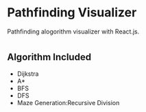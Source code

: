 # Pathfinding Visualizer

Pathfinding alogorithm visualizer with React.js.


#


#

## Algorithm Included

- Dijkstra
- A\*
- BFS
- DFS
- Maze Generation:Recursive Division

#


